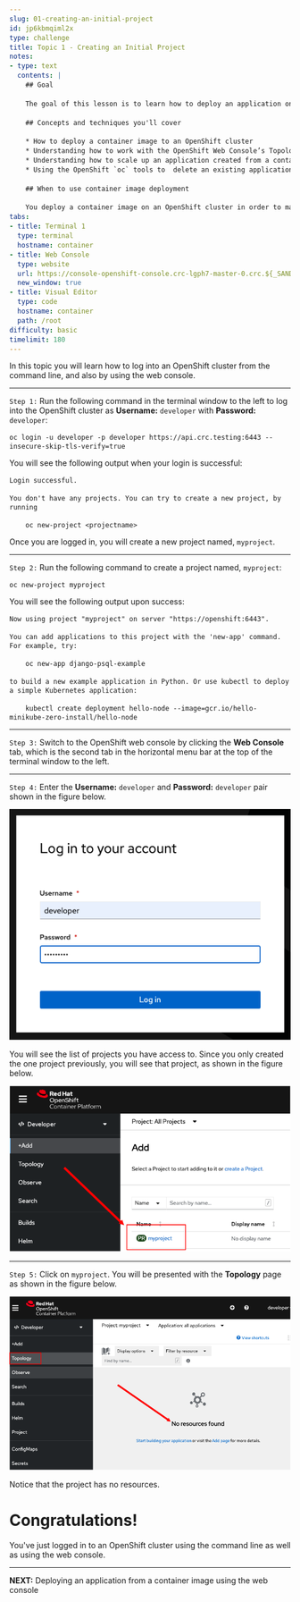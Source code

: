 ```yaml
---
slug: 01-creating-an-initial-project
id: jp6kbmqiml2x
type: challenge
title: Topic 1 - Creating an Initial Project
notes:
- type: text
  contents: |
    ## Goal

    The goal of this lesson is to learn how to deploy an application on OpenShift with the web console and with the `oc` command line tool.

    ## Concepts and techniques you'll cover

    * How to deploy a container image to an OpenShift cluster
    * Understanding how to work with the OpenShift Web Console’s Topology view
    * Understanding how to scale up an application created from a container image
    * Using the OpenShift `oc` tools to  delete an existing application and create a new one

    ## When to use container image deployment

    You deploy a container image on an OpenShift cluster in order to make the application easier to manage, scale, connect and monitor.
tabs:
- title: Terminal 1
  type: terminal
  hostname: container
- title: Web Console
  type: website
  url: https://console-openshift-console.crc-lgph7-master-0.crc.${_SANDBOX_ID}.instruqt.io
  new_window: true
- title: Visual Editor
  type: code
  hostname: container
  path: /root
difficulty: basic
timelimit: 180
---
```


In this topic you will learn how to log into an OpenShift cluster from the command line, and also by using the web console.

----

`Step 1:` Run the following command in the terminal window to the left to log into the OpenShift cluster as **Username:** `developer` with **Password:** `developer`:

```
oc login -u developer -p developer https://api.crc.testing:6443 --insecure-skip-tls-verify=true
```

You will see the following output when your login is successful:

```
Login successful.

You don't have any projects. You can try to create a new project, by running

    oc new-project <projectname>
```

Once you are logged in, you will create a new project named, `myproject`.

----

`Step 2:` Run the following command to create a project named, `myproject`:

```
oc new-project myproject
```

You will see the following output upon success:

```
Now using project "myproject" on server "https://openshift:6443".

You can add applications to this project with the 'new-app' command. For example, try:

    oc new-app django-psql-example

to build a new example application in Python. Or use kubectl to deploy a simple Kubernetes application:

    kubectl create deployment hello-node --image=gcr.io/hello-minikube-zero-install/hello-node
```

----

`Step 3:`  Switch to the OpenShift web console by clicking the **Web Console** tab, which is the second tab in the horizontal menu bar at the top of the terminal window to the left.

----

`Step 4:`  Enter the **Username:** `developer` and **Password:** `developer` pair shown in the figure below.

![login dialog](../assets/web-console-login.png)

You will see the list of projects you have access to. Since you only created the one project previously, you will see that project, as shown in the figure below.

![Project list](../assets/select-project.png)

----

`Step 5:`  Click on `myproject`. You will be presented with the **Topology** page as shown in the figure below.

![Topology without resource](../assets/topology-no-resources.png)

Notice that the project has no resources.

# Congratulations!

You've just logged in to an OpenShift cluster using the command line as well as using the web console.

----

**NEXT:** Deploying an application from a container image using the web console
